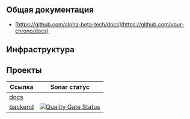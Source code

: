 ## Общая документация

- [https://github.com/alpha-beta-tech/docs](https://github.com/your-chrono/docs)

## Инфраструктура

## Проекты

| Ссылка                                                 |      Sonar статус      | 
| ------------------------------------------------------ | -----------------------
| [docs](https://github.com/your-chrono/docs)            |                        |
| [backend](https://github.com/your-chrono/backend)      | [![Quality Gate Status](https://sonarcloud.io/api/project_badges/measure?project=your-chrono_backend&metric=alert_status&token=c5c2b5faa0c653264b021cb3ad2fb0bbfe833548)](https://sonarcloud.io/summary/new_code?id=your-chrono_backend) |
